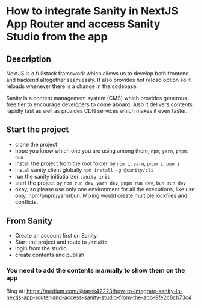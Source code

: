 # How to integrate Sanity in NextJS App Router and access Sanity Studio from the app

## Description

NextJS is a fullstack framework which allows us to develop both frontend and backend altogether seamlessly. It also provides hot reload option so it reloads whenever there is a change in the codebase.

Sanity is a content management system (CMS) which provides generous free tier to encourage developers to come aboard. Also it delivers contents rapidly fast as well as provides CDN services which makes it even faster.

## Start the project

- clone the project
- hope you know which one you are using among them, ```npm```, ```yarn```, ```pnpm```, ```bun```
- install the project from the root folder by ```npm i```, ```yarn```, ```pnpm i```, ```bun i```
- install sanity client globally ```npm install -g @sanity/cli```
- run the sanity initiatializer ```sanity init```
- start the project by ```npm run dev```, ```yarn dev```, ```pnpm run dev```, ```bun run dev```
- okay, so please use only one environment for all the executions, like use only, npm/pnpm/yarn/bun. Mixing would create multiple lockfiles and conflicts.

## From Sanity

- Create an account first on Sanity.
- Start the project and route to ```/studio```
- login from the studio
- create contents and publish

### You need to add the contents manually to show them on the app
Blog at: https://medium.com/@tarek42223/how-to-integrate-sanity-in-nextjs-app-router-and-access-sanity-studio-from-the-app-9fe2c8cb73c4

